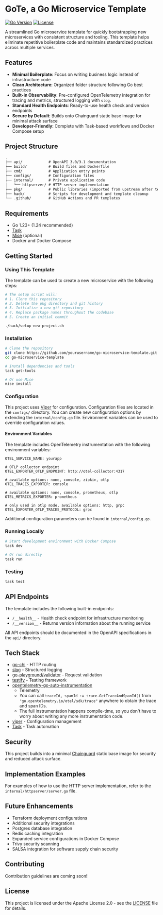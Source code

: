 # GoTe, a Go Microservice Template

[![Go Version](https://img.shields.io/badge/Go-1.24%2B-blue.svg)](https://golang.org/doc/devel/release.html)
[![License](https://img.shields.io/badge/License-Apache%202.0-blue.svg)](LICENSE)

A streamlined Go microservice template for quickly bootstrapping new microservices with consistent structure and tooling. This template helps eliminate repetitive boilerplate code and maintains standardized practices across multiple services.

## Features

- **Minimal Boilerplate**: Focus on writing business logic instead of infrastructure code
- **Clean Architecture**: Organized folder structure following Go best practices
- **Built-in Observability**: Pre-configured OpenTelemetry integration for tracing and metrics, structured logging with `slog`.
- **Standard Health Endpoints**: Ready-to-use health check and version endpoints
- **Secure by Default**: Builds onto Chainguard static base image for minimal attack surface
- **Developer-Friendly**: Complete with Task-based workflows and Docker Compose setup

## Project Structure

```txt
.
├── api/            # OpenAPI 3.0/3.1 documentation
├── build/          # Build files and Dockerfile
├── cmd/            # Application entry points
├── configs/        # Configuration files
├── internal/       # Private application code
│   └── httpserver/ # HTTP server implementation
├── pkg/            # Public libraries (imported from upstream after templating)
├── hack/           # Scripts for development and template cleanup
└── .github/        # GitHub Actions and PR templates
```

## Requirements

- Go 1.23+ (1.24 recommended)
- [Task](https://taskfile.dev/)
- [Mise](https://github.com/jdx/mise) (optional)
- Docker and Docker Compose

## Getting Started

### Using This Template

The template can be used to create a new microservice with the following steps:

```bash
# The setup script will:
# 1. Clone this repository
# 2. Delete the pkg directory and git history
# 3. Initialize a new git repository
# 4. Replace package names throughout the codebase
# 5. Create an initial commit

./hack/setup-new-project.sh
```

### Installation

```bash
# Clone the repository
git clone https://github.com/yourusername/go-microservice-template.git
cd go-microservice-template

# Install dependencies and tools
task get-tools

# Or use Mise
mise install
```

### Configuration

This project uses [Viper](https://github.com/spf13/viper) for configuration. Configuration files are located in the `configs/` directory.
You can create new configuration options by extending the `internal/config.go` file.
Environment variables can be used to override configuration values.

#### Environment Variables

The template includes OpenTelemetry instrumentation with the following environment variables:

```env
OTEL_SERVICE_NAME: yourapp

# OTLP collector endpoint
OTEL_EXPORTER_OTLP_ENDPOINT: http://otel-collector:4317

# available options: none, console, zipkin, otlp
OTEL_TRACES_EXPORTER: console

# available options: none, console, prometheus, otlp
OTEL_METRICS_EXPORTER: prometheus

# only used in otlp mode, available options: http, grpc
OTEL_EXPORTER_OTLP_TRACES_PROTOCOL: grpc
```

Additional configuration parameters can be found in `internal/config.go`.

### Running Locally

```bash
# Start development environment with Docker Compose
task dev

# Or run directly
task run
```

### Testing

```bash
task test
```

## API Endpoints

The template includes the following built-in endpoints:

- `/__health__` - Health check endpoint for infrastructure monitoring
- `/__version__` - Returns version information about the running service

All API endpoints should be documented in the OpenAPI specifications in the `api/` directory.

## Tech Stack

- [go-chi](https://github.com/go-chi/chi) - HTTP routing
- [slog](https://pkg.go.dev/log/slog) - Structured logging
- [go-playground/validator](https://github.com/go-playground/validator) - Request validation
- [testify](https://github.com/stretchr/testify) - Testing framework
- [opentelemetry-go-auto-instrumentation](https://github.com/alibaba/opentelemetry-go-auto-instrumentation)
  - Telemetry
  - You can call `traceId, spanId := trace.GetTraceAndSpanId()` from `"go.opentelemetry.io/otel/sdk/trace"` anywhere to obtain the trace and span IDs.
  - The full instrumentation happens compile-time, so you don't have to worry about writing any more instrumentation code.
- [viper](https://github.com/spf13/viper) - Configuration management
- [Task](https://taskfile.dev/) - Task automation

## Security

This project builds into a minimal [Chainguard](https://www.chainguard.dev/) static base image for security and reduced attack surface.

## Implementation Examples

For examples of how to use the HTTP server implementation, refer to the `internal/httpserver/server.go` file.

## Future Enhancements

- Terraform deployment configurations
- Additional security integrations
- Postgres database integration
- Redis caching integration
- Expanded service configurations in Docker Compose
- Trivy security scanning
- SALSA integration for software supply chain security

## Contributing

Contribution guidelines are coming soon!

## License

This project is licensed under the Apache License 2.0 - see the [LICENSE](LICENSE) file for details.
